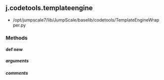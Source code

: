 ## j.codetools.templateengine

- /opt/jumpscale7/lib/JumpScale/baselib/codetools/TemplateEngineWrapper.py

### Methods

#### def new 
##### arguments

##### comments

```

```

